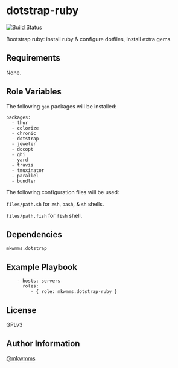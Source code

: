 dotstrap-ruby
=========
[![Build Status](https://travis-ci.org/mkwmms/ansible-dotstrap-ruby.svg)](https://travis-ci.org/mkwmms/ansible-dotstrap-ruby)

Bootstrap ruby: install ruby & configure dotfiles, install extra gems.

Requirements
------------

None.

Role Variables
--------------

The following `gem` packages will be installed:

```
packages: 
  - thor
  - colorize
  - chronic
  - dotstrap
  - jeweler
  - docopt
  - ghi
  - yard
  - travis
  - tmuxinator
  - parallel
  - bundler
```

The following configuration files will be used:

`files/path.sh` for `zsh`, `bash`, & `sh` shells.

`files/path.fish` for `fish` shell.

Dependencies
------------

```
mkwmms.dotstrap
```

Example Playbook
----------------

```
    - hosts: servers
      roles:
         - { role: mkwmms.dotstrap-ruby }
```

License
-------

GPLv3

Author Information
------------------

[@mkwmms]

[@mkwmms]: https://github.com/mkwmms
